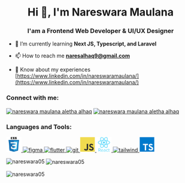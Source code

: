 <h1 align="center">Hi 👋, I'm Nareswara Maulana</h1>
<h3 align="center">I'am a Frontend Web Developer & UI/UX Designer</h3>

- 🌱 I’m currently learning **Next JS, Typescript, and Laravel**

- 📫 How to reach me **naresalhaq9@gmail.com**

- 📄 Know about my experiences [https://www.linkedin.com/in/nareswaramaulana/](https://www.linkedin.com/in/nareswaramaulana/)

<h3 align="left">Connect with me:</h3>
<p align="left">
<a href="https://linkedin.com/in/nareswara maulana aletha alhaq" target="blank"><img align="center" src="https://raw.githubusercontent.com/rahuldkjain/github-profile-readme-generator/master/src/images/icons/Social/linked-in-alt.svg" alt="nareswara maulana aletha alhaq" height="30" width="40" /></a>
<a href="https://dribbble.com/Revvvz" target="blank"><img align="center" src="https://raw.githubusercontent.com/rahuldkjain/github-profile-readme-generator/master/src/images/icons/Social/dribbble.svg" alt="nareswara maulana aletha alhaq" height="30" width="40" /></a>
</p>

<h3 align="left">Languages and Tools:</h3>
<p align="left"> <a href="https://www.w3schools.com/css/" target="_blank" rel="noreferrer"> <img src="https://raw.githubusercontent.com/devicons/devicon/master/icons/css3/css3-original-wordmark.svg" alt="css3" width="40" height="40"/> </a> <a href="https://www.figma.com/" target="_blank" rel="noreferrer"> <img src="https://www.vectorlogo.zone/logos/figma/figma-icon.svg" alt="figma" width="40" height="40"/> </a> <a href="https://flutter.dev" target="_blank" rel="noreferrer"> <img src="https://www.vectorlogo.zone/logos/flutterio/flutterio-icon.svg" alt="flutter" width="40" height="40"/> </a> <a href="https://git-scm.com/" target="_blank" rel="noreferrer"> <img src="https://www.vectorlogo.zone/logos/git-scm/git-scm-icon.svg" alt="git" width="40" height="40"/> </a> <a href="https://developer.mozilla.org/en-US/docs/Web/JavaScript" target="_blank" rel="noreferrer"> <img src="https://raw.githubusercontent.com/devicons/devicon/master/icons/javascript/javascript-original.svg" alt="javascript" width="40" height="40"/> </a> <a href="https://reactjs.org/" target="_blank" rel="noreferrer"> <img src="https://raw.githubusercontent.com/devicons/devicon/master/icons/react/react-original-wordmark.svg" alt="react" width="40" height="40"/> </a> <a href="https://tailwindcss.com/" target="_blank" rel="noreferrer"> <img src="https://www.vectorlogo.zone/logos/tailwindcss/tailwindcss-icon.svg" alt="tailwind" width="40" height="40"/> </a> <a href="https://www.typescriptlang.org/" target="_blank" rel="noreferrer"> <img src="https://raw.githubusercontent.com/devicons/devicon/master/icons/typescript/typescript-original.svg" alt="typescript" width="40" height="40"/> </a> </p>

<p><img align="left" src="https://github-readme-stats.vercel.app/api/top-langs?username=nareswara05&show_icons=true&locale=en&layout=compact" alt="nareswara05" /></p>

<p>&nbsp;<img align="center" src="https://github-readme-stats.vercel.app/api?username=nareswara05&show_icons=true&locale=en" alt="nareswara05" /></p>

<p><img align="center" src="https://github-readme-streak-stats.herokuapp.com/?user=nareswara05&" alt="nareswara05" /></p>
